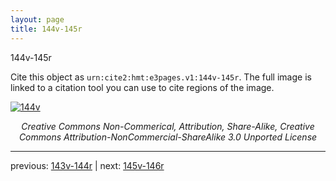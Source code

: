 ```yaml
---
layout: page
title: 144v-145r
---
```


144v-145r

Cite this object as `urn:cite2:hmt:e3pages.v1:144v-145r`.  The full image is linked to a citation tool you can use to cite regions of the image.

[![144v](http://www.homermultitext.org/iipsrv?IIIF=/project/homer/pyramidal/deepzoom/hmt/e3bifolio/v1/E3_144v_145r.tif/full/800,/0/default.jpg)](http://www.homermultitext.org/ict2/?urn=urn:cite2:hmt:e3bifolio.v1:E3_144v_145r) 

<p style="text-align: center; font-style: italic;">Creative Commons Non-Commerical, Attribution, Share-Alike, Creative Commons Attribution-NonCommercial-ShareAlike 3.0 Unported License</p>

---

previous: [143v-144r](../143v-144r/) | next: [145v-146r](../145v-146r/)